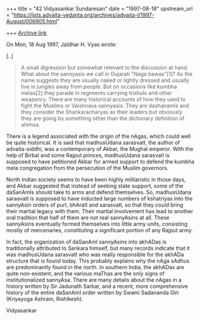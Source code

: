 +++
title = "42 Vidyasankar Sundaresan"
date = "1997-08-18"
upstream_url = "https://lists.advaita-vedanta.org/archives/advaita-l/1997-August/006905.html"

+++
[Archive link](https://lists.advaita-vedanta.org/archives/advaita-l/1997-August/006905.html)

On Mon, 18 Aug 1997, Jaldhar H. Vyas wrote:

[..]

> A small digression but somewhat relevant to the discussion at hand.  What
> about the sannyasis we call in Gujarati "Naga bawas"[1]?  As
> the name suggests they are usually naked or lightly dressed and usually
> live in jungles away from people.  But on occasions like kumbha melas[2]
> they parade in regiments carrying trishuls and other weaponry.  There are
> many historical accounts of how they used to fight the Muslims or
> Vaishnava sannyasis. They are dashanamis and they consider the
> Shankaracharyas as their leaders but obviously they are going by something
> other than the dictionary definition of ahimsa.

There is a legend associated with the origin of the nAgas, which could
well be quite historical. It is said that madhusUdana sarasvatI, the
author of advaita-siddhi, was a contemporary of Akbar, the Mughal emperor.
With the help of Birbal and some Rajput princes, madhusUdana sarasvatI is
supposed to have petitioned Akbar for armed support to defend the kumbha
mela congregation from the persecution of the Muslim governors.

North Indian society seems to have been highly militaristic in those days,
and Akbar suggested that instead of seeking state support, some of the
daSanAmIs should take to arms and defend themselves. So, madhusUdana
sarasvatI is supposed to have inducted large numbers of kshatriyas into
the sannyAsin orders of purI, bhAratI and sarasvatI, so that they could
bring their martial legacy with them. Their martial involvement has lead
to another oral tradition that half of them are not real sannyAsins at
all. These sannyAsins eventually formed themselves into little army units,
consisting mostly of mercenaries, constituting a significant portion of
any Rajput army.

In fact, the organization of daSanAmI sannyAsins into akhADas is
traditionally attributed to Sankara himself, but many records indicate
that it was madhusUdana sarasvatI who was really responsible for the
akhADa structure that is found today. This probably explains why the nAga
sAdhus are predominantly found in the north. In southern India, the
akhADas are quite non-existent, and the various maThas are the only signs
of institutionalized sannyAsa. There are many details about the nAgas in a
history written by Sir Jadunath Sarkar, and a recent, more comprehensive
history of the entire daSanAmI order written by Swami Sadananda Giri
(Kriyayoga Ashram, Rishikesh).

Vidyasankar


